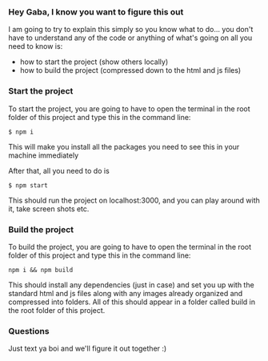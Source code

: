### Hey Gaba, I know you want to figure this out
I am going to try to explain this simply so you know what to do... you don't have to understand any of the code or anything of what's going on all you need to know is:
- how to start the project (show others locally)
- how to build the project (compressed down to the html and js files)

### Start the project
To start the project, you are going to have to open the terminal in the root folder of this project and type this in the command line:
```
$ npm i
```
This will make you install all the packages you need to see this in your machine immediately

After that, all you need to do is 
```
$ npm start
```
This should run the project on localhost:3000, and you can play around with it, take screen shots etc.

### Build the project
To build the project, you are going to have to open the terminal in the root folder of this project and type this in the command line:
```
npm i && npm build
```
This should install any dependencies (just in case) and set you up with the standard html and js files along with any images already organized and compressed into folders. All of this should appear in a folder called build in the root folder of this project.

### Questions
Just text ya boi and we'll figure it out together :)
